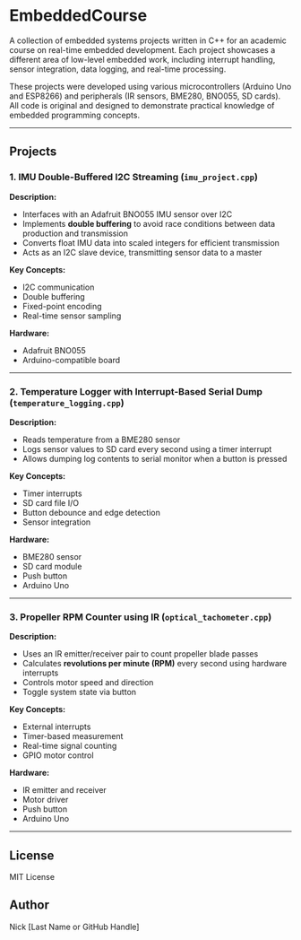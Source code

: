 # EmbeddedCourse

A collection of embedded systems projects written in C++ for an academic course on real-time embedded development. Each project showcases a different area of low-level embedded work, including interrupt handling, sensor integration, data logging, and real-time processing.

These projects were developed using various microcontrollers (Arduino Uno and ESP8266) and peripherals (IR sensors, BME280, BNO055, SD cards). All code is original and designed to demonstrate practical knowledge of embedded programming concepts.

---

## Projects

### 1. IMU Double-Buffered I2C Streaming (`imu_project.cpp`)
**Description:**
- Interfaces with an Adafruit BNO055 IMU sensor over I2C
- Implements **double buffering** to avoid race conditions between data production and transmission
- Converts float IMU data into scaled integers for efficient transmission
- Acts as an I2C slave device, transmitting sensor data to a master

**Key Concepts:**
- I2C communication
- Double buffering
- Fixed-point encoding
- Real-time sensor sampling

**Hardware:**
- Adafruit BNO055
- Arduino-compatible board

---

### 2. Temperature Logger with Interrupt-Based Serial Dump (`temperature_logging.cpp`)
**Description:**
- Reads temperature from a BME280 sensor
- Logs sensor values to SD card every second using a timer interrupt
- Allows dumping log contents to serial monitor when a button is pressed

**Key Concepts:**
- Timer interrupts
- SD card file I/O
- Button debounce and edge detection
- Sensor integration

**Hardware:**
- BME280 sensor
- SD card module
- Push button
- Arduino Uno

---

### 3. Propeller RPM Counter using IR (`optical_tachometer.cpp`)
**Description:**
- Uses an IR emitter/receiver pair to count propeller blade passes
- Calculates **revolutions per minute (RPM)** every second using hardware interrupts
- Controls motor speed and direction
- Toggle system state via button

**Key Concepts:**
- External interrupts
- Timer-based measurement
- Real-time signal counting
- GPIO motor control

**Hardware:**
- IR emitter and receiver
- Motor driver
- Push button
- Arduino Uno

---

## License
MIT License

## Author
Nick [Last Name or GitHub Handle]
